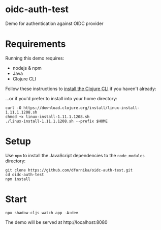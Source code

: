# oidc-auth-test
Demo for authentication against OIDC provider

# Requirements

Running this demo requires:

- nodejs & npm
- Java
- Clojure CLI

Follow these instructions to [install the Clojure CLI](https://clojure.org/guides/install_clojure) if you haven't already:

...or if you'd prefer to install into your home directory:

```
curl -O https://download.clojure.org/install/linux-install-1.11.1.1208.sh
chmod +x linux-install-1.11.1.1208.sh
./linux-install-1.11.1.1208.sh --prefix $HOME
```

# Setup

Use `npm` to install the JavaScript dependencies to the `node_modules` directory:
```
git clone https://github.com/dfornika/oidc-auth-test.git
cd oidc-auth-test
npm install
```

# Start

```
npx shadow-cljs watch app -A:dev
```

The demo will be served at http://localhost:8080